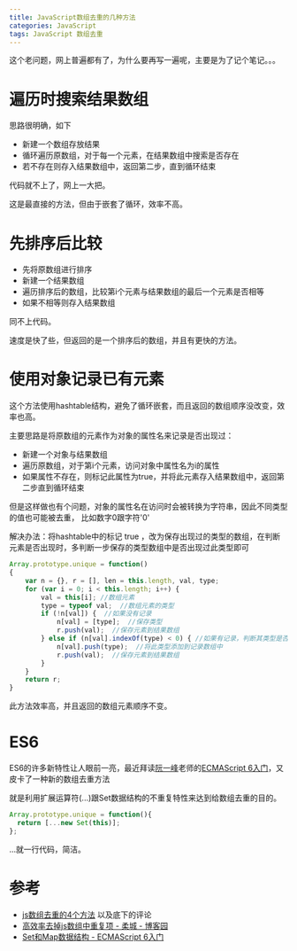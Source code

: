 ```yaml
---
title: JavaScript数组去重的几种方法
categories: JavaScript
tags: JavaScript 数组去重
---
```


这个老问题，网上普遍都有了，为什么要再写一遍呢，主要是为了记个笔记。。。

# 遍历时搜索结果数组

思路很明确，如下

* 新建一个数组存放结果
* 循环遍历原数组，对于每一个元素，在结果数组中搜索是否存在
* 若不存在则存入结果数组中，返回第二步，直到循环结束

代码就不上了，网上一大把。

这是最直接的方法，但由于嵌套了循环，效率不高。

# 先排序后比较

* 先将原数组进行排序
* 新建一个结果数组
* 遍历排序后的数组，比较第i个元素与结果数组的最后一个元素是否相等
* 如果不相等则存入结果数组

同不上代码。

速度是快了些，但返回的是一个排序后的数组，并且有更快的方法。

# 使用对象记录已有元素

这个方法使用hashtable结构，避免了循环嵌套，而且返回的数组顺序没改变，效率也高。

主要思路是将原数组的元素作为对象的属性名来记录是否出现过：

* 新建一个对象与结果数组
* 遍历原数组，对于第i个元素，访问对象中属性名为i的属性
* 如果属性不存在，则标记此属性为true，并将此元素存入结果数组中，返回第二步直到循环结束

但是这样做也有个问题，对象的属性名在访问时会被转换为字符串，因此不同类型的值也可能被去重，
比如数字0跟字符'0'

解决办法：将hashtable中的标记 true ，改为保存出现过的类型的数组，在判断元素是否出现时，多判断一步保存的类型数组中是否出现过此类型即可

```javascript
Array.prototype.unique = function()  
{  
    var n = {}, r = [], len = this.length, val, type;  
    for (var i = 0; i < this.length; i++) {  
        val = this[i]; //数组元素
        type = typeof val;  //数组元素的类型
        if (!n[val]) {  //如果没有记录
            n[val] = [type];  //保存类型
            r.push(val);  //保存元素到结果数组
        } else if (n[val].indexOf(type) < 0) { //如果有记录，判断其类型是否在记录数组中，如果没有 
            n[val].push(type);  //将此类型添加到记录数组中
            r.push(val);  //保存元素到结果数组
        }  
    }  
    return r;  
}
```

此方法效率高，并且返回的数组元素顺序不变。

# ES6

ES6的许多新特性让人眼前一亮，最近拜读[阮一峰][]老师的[ECMAScript 6入门][]，又皮卡了一种新的数组去重方法

就是利用扩展运算符(...)跟Set数据结构的不重复特性来达到给数组去重的目的。

```javascript
Array.prototype.unique = function(){
  return [...new Set(this)];
};
```

...就一行代码，简洁。

# 参考

* [js数组去重的4个方法][] 以及底下的评论
* [高效率去掉js数组中重复项 - 柔城 - 博客园][]
* [Set和Map数据结构 - ECMAScript 6入门][]



[阮一峰]: http://www.ruanyifeng.com/home.html
[ECMAScript 6入门]: http://es6.ruanyifeng.com/
[Set和Map数据结构 - ECMAScript 6入门]: http://es6.ruanyifeng.com/#docs/set-map
[js数组去重的4个方法]: http://blog.csdn.net/chengxuyuan20100425/article/details/8497277
[高效率去掉js数组中重复项 - 柔城 - 博客园]: http://www.cnblogs.com/sosoft/archive/2013/12/08/3463830.html
